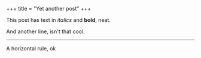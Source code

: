 +++
title = "Yet another post"
+++

This post has text in *italics* and **bold**, neat.

And another line, isn't that cool.

-----

A horizontal rule, ok